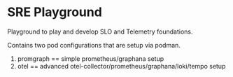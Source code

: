 # SRE Playground

Playground to play and develop SLO and Telemetry foundations. 

Contains two pod configurations that are setup via podman.

1. promgraph == simple prometheus/graphana setup
2. otel == advanced otel-collector/prometheus/graphana/loki/tempo setup
